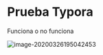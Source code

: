 # Prueba Typora

Funciona o no funciona

![image-20200326195042453](C:\Users\bsma_\AppData\Roaming\Typora\typora-user-images\image-20200326195042453.png)